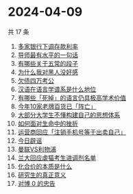 # 2024-04-09

共 17 条

<!-- BEGIN -->
<!-- 最后更新时间 Tue Apr 09 2024 17:11:00 GMT+0800 (China Standard Time) -->

1. [多家银行下调存款利率](https://www.zhihu.com/search?q=%E5%A4%9A%E5%AE%B6%E9%93%B6%E8%A1%8C%E4%B8%8B%E8%B0%83%E5%AD%98%E6%AC%BE%E5%88%A9%E7%8E%87)
1. [导师最有水平的一句话](https://www.zhihu.com/search?q=%E5%AF%BC%E5%B8%88%E6%9C%80%E6%9C%89%E6%B0%B4%E5%B9%B3%E7%9A%84%E4%B8%80%E5%8F%A5%E8%AF%9D)
1. [有哪些关于五常的段子](https://www.zhihu.com/search?q=%E6%9C%89%E5%93%AA%E4%BA%9B%E5%85%B3%E4%BA%8E%E4%BA%94%E5%B8%B8%E7%9A%84%E6%AE%B5%E5%AD%90)
1. [为什么我对黑人没好感](https://www.zhihu.com/search?q=%E4%B8%BA%E4%BB%80%E4%B9%88%E6%88%91%E5%AF%B9%E9%BB%91%E4%BA%BA%E6%B2%A1%E5%A5%BD%E6%84%9F)
1. [欠债四万考公](https://www.zhihu.com/search?q=%E6%AC%A0%E5%80%BA%E5%9B%9B%E4%B8%87%E8%80%83%E5%85%AC)
1. [汉语在语言学谱系是什么地位](https://www.zhihu.com/search?q=%E6%B1%89%E8%AF%AD%E5%9C%A8%E8%AF%AD%E8%A8%80%E5%AD%A6%E8%B0%B1%E7%B3%BB%E6%98%AF%E4%BB%80%E4%B9%88%E5%9C%B0%E4%BD%8D)
1. [有哪些「死掉」的语言仍具极高学术价值](https://www.zhihu.com/search?q=%E6%9C%89%E5%93%AA%E4%BA%9B%E3%80%8C%E6%AD%BB%E6%8E%89%E3%80%8D%E7%9A%84%E8%AF%AD%E8%A8%80%E4%BB%8D%E5%85%B7%E6%9E%81%E9%AB%98%E5%AD%A6%E6%9C%AF%E4%BB%B7%E5%80%BC)
1. [今年10家老牌百货已「阵亡」](https://www.zhihu.com/search?q=%E4%BB%8A%E5%B9%B410%E5%AE%B6%E8%80%81%E7%89%8C%E7%99%BE%E8%B4%A7%E5%B7%B2%E3%80%8C%E9%98%B5%E4%BA%A1%E3%80%8D)
1. [大部分大学生不懂构建自己的思想体系](https://www.zhihu.com/search?q=%E5%A4%A7%E9%83%A8%E5%88%86%E5%A4%A7%E5%AD%A6%E7%94%9F%E4%B8%8D%E6%87%82%E6%9E%84%E5%BB%BA%E8%87%AA%E5%B7%B1%E7%9A%84%E6%80%9D%E6%83%B3%E4%BD%93%E7%B3%BB)
1. [如何面对生命中的挫折](https://www.zhihu.com/search?q=%E5%A6%82%E4%BD%95%E9%9D%A2%E5%AF%B9%E7%94%9F%E5%91%BD%E4%B8%AD%E7%9A%84%E6%8C%AB%E6%8A%98)
1. [运营商回应「注销手机号等于出卖自己」](https://www.zhihu.com/search?q=%E8%BF%90%E8%90%A5%E5%95%86%E5%9B%9E%E5%BA%94%E3%80%8C%E6%B3%A8%E9%94%80%E6%89%8B%E6%9C%BA%E5%8F%B7%E7%AD%89%E4%BA%8E%E5%87%BA%E5%8D%96%E8%87%AA%E5%B7%B1%E3%80%8D)
1. [今日辟谣](https://www.zhihu.com/search?q=%E4%BB%8A%E6%97%A5%E8%BE%9F%E8%B0%A3)
1. [曼联VS利物浦](https://www.zhihu.com/search?q=%E6%9B%BC%E8%81%94VS%E5%88%A9%E7%89%A9%E6%B5%A6)
1. [兰大回应虐猫考生进调剂名单](https://www.zhihu.com/search?q=%E5%85%B0%E5%A4%A7%E5%9B%9E%E5%BA%94%E8%99%90%E7%8C%AB%E8%80%83%E7%94%9F%E8%BF%9B%E8%B0%83%E5%89%82%E5%90%8D%E5%8D%95)
1. [化合价的本质是什么](https://www.zhihu.com/search?q=%E5%8C%96%E5%90%88%E4%BB%B7%E7%9A%84%E6%9C%AC%E8%B4%A8%E6%98%AF%E4%BB%80%E4%B9%88)
1. [研究生的真正意义](https://www.zhihu.com/search?q=%E7%A0%94%E7%A9%B6%E7%94%9F%E7%9A%84%E7%9C%9F%E6%AD%A3%E6%84%8F%E4%B9%89)
1. [对博 0 的忠告](https://www.zhihu.com/search?q=%E5%AF%B9%E5%8D%9A%200%20%E7%9A%84%E5%BF%A0%E5%91%8A)

<!-- END -->
